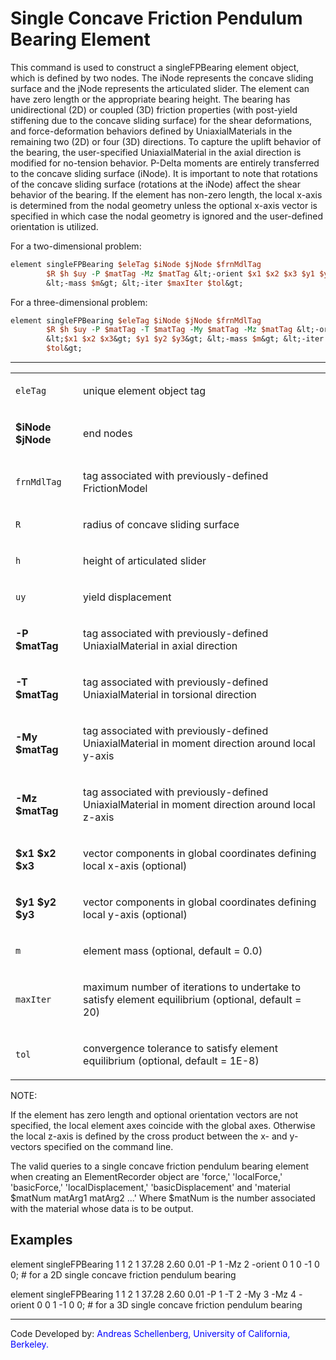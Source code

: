 # Single Concave Friction Pendulum Bearing Element

<p>This command is used to construct a singleFPBearing element object,
which is defined by two nodes. The iNode represents the concave sliding
surface and the jNode represents the articulated slider. The element can
have zero length or the appropriate bearing height. The bearing has
unidirectional (2D) or coupled (3D) friction properties (with post-yield
stiffening due to the concave sliding surface) for the shear
deformations, and force-deformation behaviors defined by
UniaxialMaterials in the remaining two (2D) or four (3D) directions. To
capture the uplift behavior of the bearing, the user-specified
UniaxialMaterial in the axial direction is modified for no-tension
behavior. P-Delta moments are entirely transferred to the concave
sliding surface (iNode). It is important to note that rotations of the
concave sliding surface (rotations at the iNode) affect the shear
behavior of the bearing. If the element has non-zero length, the local
x-axis is determined from the nodal geometry unless the optional x-axis
vector is specified in which case the nodal geometry is ignored and the
user-defined orientation is utilized.</p>
<p>For a two-dimensional problem:</p>

```tcl
element singleFPBearing $eleTag $iNode $jNode $frnMdlTag
        $R $h $uy -P $matTag -Mz $matTag &lt;-orient $x1 $x2 $x3 $y1 $y2 $y3&gt;
        &lt;-mass $m&gt; &lt;-iter $maxIter $tol&gt;
```

<p>For a three-dimensional problem:</p>

```tcl
element singleFPBearing $eleTag $iNode $jNode $frnMdlTag
        $R $h $uy -P $matTag -T $matTag -My $matTag -Mz $matTag &lt;-orient
        &lt;$x1 $x2 $x3&gt; $y1 $y2 $y3&gt; &lt;-mass $m&gt; &lt;-iter $maxIter
        $tol&gt;
```

<hr />
<table>
<tbody>
<tr class="odd">
<td><code class="parameter-table-variable">eleTag</code></td>
<td><p>unique element object tag</p></td>
</tr>
<tr class="even">
<td><p><strong>$iNode $jNode</strong></p></td>
<td><p>end nodes</p></td>
</tr>
<tr class="odd">
<td><code class="parameter-table-variable">frnMdlTag</code></td>
<td><p>tag associated with previously-defined FrictionModel</p></td>
</tr>
<tr class="even">
<td><code class="parameter-table-variable">R</code></td>
<td><p>radius of concave sliding surface</p></td>
</tr>
<tr class="odd">
<td><code class="parameter-table-variable">h</code></td>
<td><p>height of articulated slider</p></td>
</tr>
<tr class="even">
<td><code class="parameter-table-variable">uy</code></td>
<td><p>yield displacement</p></td>
</tr>
<tr class="odd">
<td><p><strong>-P $matTag</strong></p></td>
<td><p>tag associated with previously-defined UniaxialMaterial in axial
direction</p></td>
</tr>
<tr class="even">
<td><p><strong>-T $matTag</strong></p></td>
<td><p>tag associated with previously-defined UniaxialMaterial in
torsional direction</p></td>
</tr>
<tr class="odd">
<td><p><strong>-My $matTag</strong></p></td>
<td><p>tag associated with previously-defined UniaxialMaterial in moment
direction around local y-axis</p></td>
</tr>
<tr class="even">
<td><p><strong>-Mz $matTag</strong></p></td>
<td><p>tag associated with previously-defined UniaxialMaterial in moment
direction around local z-axis</p></td>
</tr>
<tr class="odd">
<td><p><strong>$x1 $x2 $x3</strong></p></td>
<td><p>vector components in global coordinates defining local x-axis
(optional)</p></td>
</tr>
<tr class="even">
<td><p><strong>$y1 $y2 $y3</strong></p></td>
<td><p>vector components in global coordinates defining local y-axis
(optional)</p></td>
</tr>
<tr class="odd">
<td><code class="parameter-table-variable">m</code></td>
<td><p>element mass (optional, default = 0.0)</p></td>
</tr>
<tr class="even">
<td><code class="parameter-table-variable">maxIter</code></td>
<td><p>maximum number of iterations to undertake to satisfy element
equilibrium (optional, default = 20)</p></td>
</tr>
<tr class="odd">
<td><code class="parameter-table-variable">tol</code></td>
<td><p>convergence tolerance to satisfy element equilibrium (optional,
default = 1E-8)</p></td>
</tr>
</tbody>
</table>
<p>NOTE:</p>
<p>If the element has zero length and optional orientation vectors are
not specified, the local element axes coincide with the global axes.
Otherwise the local z-axis is defined by the cross product between the
x- and y-vectors specified on the command line.</p>
<p>The valid queries to a single concave friction pendulum bearing
element when creating an ElementRecorder object are 'force,'
'localForce,' 'basicForce,' 'localDisplacement,' 'basicDisplacement' and
'material $matNum matArg1 matArg2 ...' Where $matNum is the number
associated with the material whose data is to be output.</p>

## Examples

<p>element singleFPBearing 1 1 2 1 37.28 2.60 0.01 -P 1 -Mz 2 -orient 0
1 0 -1 0 0; # for a 2D single concave friction pendulum bearing</p>
<p>element singleFPBearing 1 1 2 1 37.28 2.60 0.01 -P 1 -T 2 -My 3 -Mz 4
-orient 0 0 1 -1 0 0; # for a 3D single concave friction pendulum
bearing</p>
<hr />
<p>Code Developed by: <span style="color:blue"> Andreas
Schellenberg, University of California, Berkeley. </span></p>
